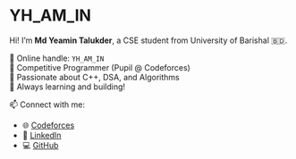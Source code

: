 # YH_AM_IN

Hi! I’m **Md Yeamin Talukder**, a CSE student from University of Barishal 🇧🇩.

🔹 Online handle: `YH_AM_IN`  
🔹 Competitive Programmer (Pupil @ Codeforces)  
🔹 Passionate about C++, DSA, and Algorithms  
🔹 Always learning and building!

📫 Connect with me:
- 🌐 [Codeforces](https://codeforces.com/profile/YH_AM-IN)
- 💼 [LinkedIn](https://www.linkedin.com/in/yeamin-talukder/)
- 💻 [GitHub](https://github.com/Yeamin-Talukder)
